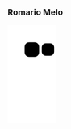### Romario Melo

![Snake animation](https://github.com/r7melo/r7melo/blob/output/github-contribution-grid-snake.svg)
